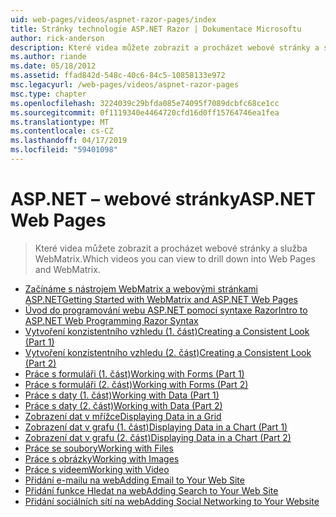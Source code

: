 ```yaml
---
uid: web-pages/videos/aspnet-razor-pages/index
title: Stránky technologie ASP.NET Razor | Dokumentace Microsoftu
author: rick-anderson
description: Které videa můžete zobrazit a procházet webové stránky a služba WebMatrix.
ms.author: riande
ms.date: 05/18/2012
ms.assetid: ffad842d-548c-40c6-84c5-10858133e972
msc.legacyurl: /web-pages/videos/aspnet-razor-pages
msc.type: chapter
ms.openlocfilehash: 3224039c29bfda085e74095f7089dcbfc68ce1cc
ms.sourcegitcommit: 0f1119340e4464720cfd16d0ff15764746ea1fea
ms.translationtype: MT
ms.contentlocale: cs-CZ
ms.lasthandoff: 04/17/2019
ms.locfileid: "59401098"
---
```

# <a name="aspnet-web-pages"></a><span data-ttu-id="6410a-103">ASP.NET – webové stránky</span><span class="sxs-lookup"><span data-stu-id="6410a-103">ASP.NET Web Pages</span></span>

> <span data-ttu-id="6410a-104">Které videa můžete zobrazit a procházet webové stránky a služba WebMatrix.</span><span class="sxs-lookup"><span data-stu-id="6410a-104">Which videos you can view to drill down into Web Pages and WebMatrix.</span></span>


- [<span data-ttu-id="6410a-105">Začínáme s nástrojem WebMatrix a webovými stránkami ASP.NET</span><span class="sxs-lookup"><span data-stu-id="6410a-105">Getting Started with WebMatrix and ASP.NET Web Pages</span></span>](getting-started-with-webmatrix-and-aspnet-web-pages.md)
- [<span data-ttu-id="6410a-106">Úvod do programování webu ASP.NET pomocí syntaxe Razor</span><span class="sxs-lookup"><span data-stu-id="6410a-106">Intro to ASP.NET Web Programming Razor Syntax</span></span>](introduction-to-aspnet-web-programming-using-the-razor-syntax.md)
- [<span data-ttu-id="6410a-107">Vytvoření konzistentního vzhledu (1. část)</span><span class="sxs-lookup"><span data-stu-id="6410a-107">Creating a Consistent Look (Part 1)</span></span>](creating-a-consistent-look-part-1.md)
- [<span data-ttu-id="6410a-108">Vytvoření konzistentního vzhledu (2. část)</span><span class="sxs-lookup"><span data-stu-id="6410a-108">Creating a Consistent Look (Part 2)</span></span>](creating-a-consistent-look-part-2.md)
- [<span data-ttu-id="6410a-109">Práce s formuláři (1. část)</span><span class="sxs-lookup"><span data-stu-id="6410a-109">Working with Forms (Part 1)</span></span>](working-with-forms-part-1.md)
- [<span data-ttu-id="6410a-110">Práce s formuláři (2. část)</span><span class="sxs-lookup"><span data-stu-id="6410a-110">Working with Forms (Part 2)</span></span>](working-with-forms-part-2.md)
- [<span data-ttu-id="6410a-111">Práce s daty (1. část)</span><span class="sxs-lookup"><span data-stu-id="6410a-111">Working with Data (Part 1)</span></span>](working-with-data-part-1.md)
- [<span data-ttu-id="6410a-112">Práce s daty (2. část)</span><span class="sxs-lookup"><span data-stu-id="6410a-112">Working with Data (Part 2)</span></span>](working-with-data-part-2.md)
- [<span data-ttu-id="6410a-113">Zobrazení dat v mřížce</span><span class="sxs-lookup"><span data-stu-id="6410a-113">Displaying Data in a Grid</span></span>](displaying-data-in-a-grid.md)
- [<span data-ttu-id="6410a-114">Zobrazení dat v grafu (1. část)</span><span class="sxs-lookup"><span data-stu-id="6410a-114">Displaying Data in a Chart (Part 1)</span></span>](displaying-data-in-a-chart-part-1.md)
- [<span data-ttu-id="6410a-115">Zobrazení dat v grafu (2. část)</span><span class="sxs-lookup"><span data-stu-id="6410a-115">Displaying Data in a Chart (Part 2)</span></span>](displaying-data-in-a-chart-part-2.md)
- [<span data-ttu-id="6410a-116">Práce se soubory</span><span class="sxs-lookup"><span data-stu-id="6410a-116">Working with Files</span></span>](working-with-files.md)
- [<span data-ttu-id="6410a-117">Práce s obrázky</span><span class="sxs-lookup"><span data-stu-id="6410a-117">Working with Images</span></span>](working-with-images.md)
- [<span data-ttu-id="6410a-118">Práce s videem</span><span class="sxs-lookup"><span data-stu-id="6410a-118">Working with Video</span></span>](working-with-video.md)
- [<span data-ttu-id="6410a-119">Přidání e-mailu na web</span><span class="sxs-lookup"><span data-stu-id="6410a-119">Adding Email to Your Web Site</span></span>](adding-email-to-your-web-site.md)
- [<span data-ttu-id="6410a-120">Přidání funkce Hledat na web</span><span class="sxs-lookup"><span data-stu-id="6410a-120">Adding Search to Your Web Site</span></span>](adding-search-to-your-web-site.md)
- [<span data-ttu-id="6410a-121">Přidání sociálních sítí na web</span><span class="sxs-lookup"><span data-stu-id="6410a-121">Adding Social Networking to Your Website</span></span>](adding-social-networking-to-your-website.md)
